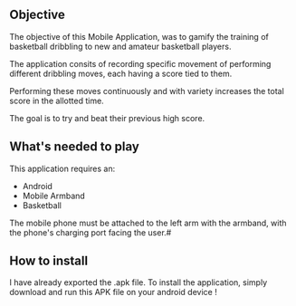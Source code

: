 ## Objective

The objective of this Mobile Application, was to gamify the training of basketball dribbling to new and amateur basketball players.

The application consits of recording specific movement of performing different dribbling moves, each having a score tied to them.

Performing these moves continuously and with variety increases the total score in the allotted time.

The goal is to try and beat their previous high score.

## What's needed to play

This application requires an:
- Android
- Mobile Armband
- Basketball

The mobile phone must be attached to the left arm with the armband, with the phone's charging port facing the user.#

## How to install

I have already exported the .apk file. To install the application, simply download and run this APK file on your android device !

